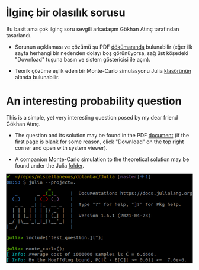 # İlginç bir olasılık sorusu

Bu basit ama çok ilginç soru sevgili arkadaşım Gökhan Atınç tarafından tasarlandı.

* Sorunun açıklaması ve çözümü şu PDF
  [dökümanında](https://github.com/Symplectomorphism/miscellaneous/blob/master/dolambac/TeX/root.pdf)
  bulunabilir (eğer ilk sayfa herhangi bir nedenden dolayı boş görünüyorsa, sağ
  üst köşedeki "Download" tuşuna basın ve sistem göstericisi ile açın).

* Teorik çözüme eşlik eden bir Monte-Carlo simulasyonu Julia
  [klasörünün](https://github.com/Symplectomorphism/miscellaneous/tree/master/dolambac/Julia)
  altında bulunabilir.

# An interesting probability question

This is a simple, yet very interesting question posed by my dear friend Gökhan
Atınç.  

* The question and its solution may be found in the PDF
  [document](https://github.com/Symplectomorphism/miscellaneous/blob/master/dolambac/TeX/english/root.pdf)
  (if the first page is blank for some reason, click "Download" on the top right
  corner and open with system viewer).

* A companion Monte-Carlo simulation to the theoretical solution may be found
  under the Julia
  [folder](https://github.com/Symplectomorphism/miscellaneous/tree/master/dolambac/Julia).

![Sample simulation](./Julia/monte_carlo_sample.png)